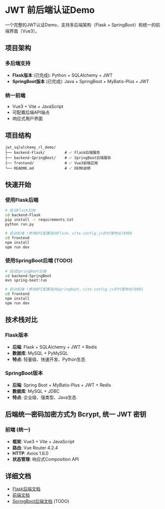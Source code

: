 # JWT 前后端认证Demo

一个完整的JWT认证Demo，支持多后端架构（Flask + SpringBoot）和统一的前端界面（Vue3）。

## 项目架构

### 多后端支持
- **Flask版本** (已完成): Python + SQLAlchemy + JWT
- **SpringBoot版本** (已完成): Java + SpringBoot + MyBatis-Plus + JWT

### 统一前端
- Vue3 + Vite + JavaScript
- 可配置后端API端点
- 响应式用户界面

## 项目结构

```
jwt_sqlalchemy_rl_demo/
├── backend-Flask/         # ✅ Flask后端服务
├── backend-SpringBoot/    # ✅ SpringBoot后端服务
├── frontend/              # ✅ Vue3前端应用
└── README.md              # ✅ DEMO说明
```

## 快速开始

### 使用Flask后端
```bash
# 启动Flask后端
cd backend-Flask
pip install -r requirements.txt
python run.py

# 启动前端 (修改API配置指向Flask，vite.config.js的代理地址)8080
cd frontend
npm install
npm run dev
```

### 使用SpringBoot后端 (TODO)
```bash
# 启动SpringBoot后端
cd backend-SpringBoot
mvn spring-boot:run

# 启动前端 (修改API配置指向SpringBoot，vite.config.js的代理地址)8081
cd frontend
npm install
npm run dev
```

## 技术栈对比

### Flask版本
- **后端**: Flask + SQLAlchemy + JWT + Redis
- **数据库**: MySQL + PyMySQL
- **特点**: 轻量级、快速开发、Python生态

### SpringBoot版本
- **后端**: Spring Boot + MyBatis-Plus + JWT + Redis
- **数据库**: MySQL + JDBC
- **特点**: 企业级、强类型、Java生态

## 后端统一密码加密方式为 Bcrypt, 统一 JWT 密钥

### 前端 (统一)
- **框架**: Vue3 + Vite + JavaScript
- **路由**: Vue Router 4.2.4
- **HTTP**: Axios 1.6.0
- **状态管理**: 响应式Composition API

## 详细文档

- [Flask后端文档](./backend-Flask/README.md)
- [前端文档](./frontend/README.md)
- [SpringBoot后端文档](./backend-SpringBoot/README.md) (TODO)